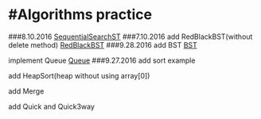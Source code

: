 #Algorithms practice
=====================
###8.10.2016
[SequentialSearchST](https://github.com/ChasYuan/Algorithms/blob/master/src/chas/search/SequentialSearchST.java)
###7.10.2016
add RedBlackBST(without delete method) [RedBlackBST](https://github.com/ChasYuan/Algorithms/blob/master/src/chas/search/RedBlackBST.java)
###9.28.2016
add BST [BST](https://github.com/ChasYuan/Algorithms/tree/master/src/chas/search)

implement Queue [Queue](https://github.com/ChasYuan/Algorithms/tree/master/src/chas/datastructure)
###9.27.2016
add sort example

add HeapSort(heap without using array[0])

add Merge

add Quick and Quick3way
